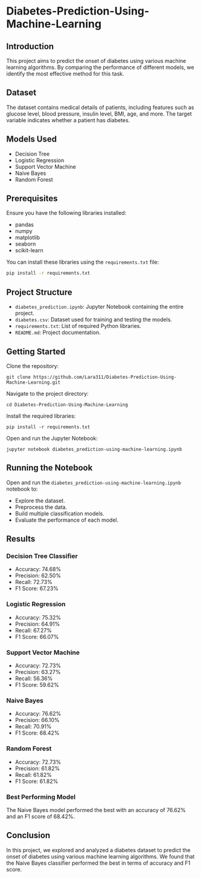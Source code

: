 # Diabetes-Prediction-Using-Machine-Learning

## Introduction
This project aims to predict the onset of diabetes using various machine learning algorithms. By comparing the performance of different models, we identify the most effective method for this task.

## Dataset
The dataset contains medical details of patients, including features such as glucose level, blood pressure, insulin level, BMI, age, and more. The target variable indicates whether a patient has diabetes.

## Models Used
- Decision Tree
- Logistic Regression
- Support Vector Machine
- Naive Bayes
- Random Forest

## Prerequisites
Ensure you have the following libraries installed:
- pandas
- numpy
- matplotlib
- seaborn
- scikit-learn

You can install these libraries using the `requirements.txt` file:
```bash
pip install -r requirements.txt
```
<h2>Project Structure</h2>
<ul>
  <li><code>diabetes_prediction.ipynb</code>: Jupyter Notebook containing the entire project.</li>
  <li><code>diabetes.csv</code>: Dataset used for training and testing the models.</li>
  <li><code>requirements.txt</code>: List of required Python libraries.</li>
  <li><code>README.md</code>: Project documentation.</li>
</ul>

<h2>Getting Started</h2>
<p>Clone the repository:</p>
<pre><code>git clone https://github.com/Lara311/Diabetes-Prediction-Using-Machine-Learning.git</code></pre>

<p>Navigate to the project directory:</p>
<pre><code>cd Diabetes-Prediction-Using-Machine-Learning</code></pre>

<p>Install the required libraries:</p>
<pre><code>pip install -r requirements.txt</code></pre>

<p>Open and run the Jupyter Notebook:</p>
<pre><code>jupyter notebook diabetes_prediction-using-machine-learning.ipynb</code></pre>

<h2>Running the Notebook</h2>
<p>Open and run the <code>diabetes_prediction-using-machine-learning.ipynb</code> notebook to:</p>
<ul>
  <li>Explore the dataset.</li>
  <li>Preprocess the data.</li>
  <li>Build multiple classification models.</li>
  <li>Evaluate the performance of each model.</li>
</ul>

<h2>Results</h2>
<h3>Decision Tree Classifier</h3>
<ul>
  <li>Accuracy: 74.68%</li>
  <li>Precision: 62.50%</li>
  <li>Recall: 72.73%</li>
  <li>F1 Score: 67.23%</li>
</ul>

<h3>Logistic Regression</h3>
<ul>
  <li>Accuracy: 75.32%</li>
  <li>Precision: 64.91%</li>
  <li>Recall: 67.27%</li>
  <li>F1 Score: 66.07%</li>
</ul>

<h3>Support Vector Machine</h3>
<ul>
  <li>Accuracy: 72.73%</li>
  <li>Precision: 63.27%</li>
  <li>Recall: 56.36%</li>
  <li>F1 Score: 59.62%</li>
</ul>

<h3>Naive Bayes</h3>
<ul>
  <li>Accuracy: 76.62%</li>
  <li>Precision: 66.10%</li>
  <li>Recall: 70.91%</li>
  <li>F1 Score: 68.42%</li>
</ul>

<h3>Random Forest</h3>
<ul>
  <li>Accuracy: 72.73%</li>
  <li>Precision: 61.82%</li>
  <li>Recall: 61.82%</li>
  <li>F1 Score: 61.82%</li>
</ul>

<h3>Best Performing Model</h3>
<p>The Naive Bayes model performed the best with an accuracy of 76.62% and an F1 score of 68.42%.</p>

<h2>Conclusion</h2>
<p>In this project, we explored and analyzed a diabetes dataset to predict the onset of diabetes using various machine learning algorithms. We found that the Naive Bayes classifier performed the best in terms of accuracy and F1 score.</p>
